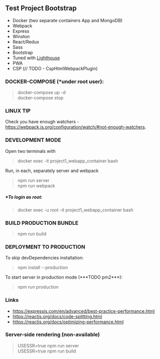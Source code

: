 ## Test Project Bootstrap

- Docker (two separate containers App and MongoDB)
- Webpack
- Express
- Winston
- React/Redux
- Sass
- Bootstrap
- Tuned with [Lighthouse](https://developers.google.com/web/tools/lighthouse)
- PWA
- CSP (// TODO - CspHtmlWebpackPlugin)

### DOCKER-COMPOSE (\*under root user):

> docker-compose up -d  
> docker-compose stop

### LINUX TIP

Check you have enough watchers - https://webpack.js.org/configuration/watch/#not-enough-watchers.

### DEVELOPMENT MODE

Open two terminals with

> docker exec -it project1_webapp_container bash

Run, in each, separately server and webpack

> npm run server  
> npm run webpack

##### \*To login as root:

> docker exec -u root -it project1_webapp_container bash

### BUILD PRODUCTION BUNDLE

> npm run build

### DEPLOYMENT TO PRODUCTION

To skip devDependencies installation:

> npm install --production

To start server in production mode (\*\*\*TODO pm2\*\*\*):

> npm run production

### Links

- https://expressjs.com/en/advanced/best-practice-performance.html
- https://reactjs.org/docs/code-splitting.html
- https://reactjs.org/docs/optimizing-performance.html

### Server-side rendering (non-available)

> USESSR=true npm run server  
> USESSR=true npm run build
